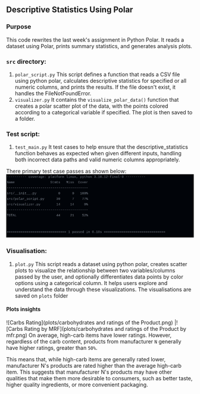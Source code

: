 
## Descriptive Statistics Using Polar

### Purpose
This code rewrites the last week's assignment in Python Polar. It reads a dataset using Polar, prints summary statistics, and generates analysis plots.

### `src` directory:
1. `polar_script.py` This script defines a function that reads a CSV file using python polar, calculates descriptive statistics for specified or all numeric columns, and prints the results. If the file doesn't exist, it handles the FileNotFoundError.
2. `visualizer.py` It contains the `visualize_polar_data()` function that creates a polar scatter plot of the data, with the points colored according to a categorical variable if specified. The plot is then saved to a folder.

### Test script:
1. `test_main.py` It test cases to help ensure that the descriptive_statistics function behaves as expected when given different inputs, handling both incorrect data paths and valid numeric columns appropriately.

There primary test case passes as shown below: 
![Tests](/plots/test.png?raw=true)

### Visualisation: 
1. `plot.py` This script reads a dataset using python polar, creates scatter plots to visualize the relationship between two variables/columns passed by the user, and optionally differentiates data points by color options using a categorical column. It helps users explore and understand the data through these visualizations. The visualisations are saved on `plots` folder
#### Plots insights 
![Carbs Rating](plots/carbohydrates and ratings of the Product.png) |![Carbs Rating by MRF](plots/carbohydrates and ratings of the Product by mfr.png)
On average, high-carb items have lower ratings. However, regardless of the carb content, products from manufacturer `N` generally have higher ratings, greater than `50%`.

This means that, while high-carb items are generally rated lower, manufacturer N's products are rated higher than the average high-carb item. This suggests that manufacturer N's products may have other qualities that make them more desirable to consumers, such as better taste, higher quality ingredients, or more convenient packaging.



